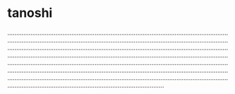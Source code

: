 # tanoshi

............................................................................................................................................................................................................................................................................................................................................................................................................................................................................................................................................................................................................................................................................................................................................................................................................................................................................................................................................................................................